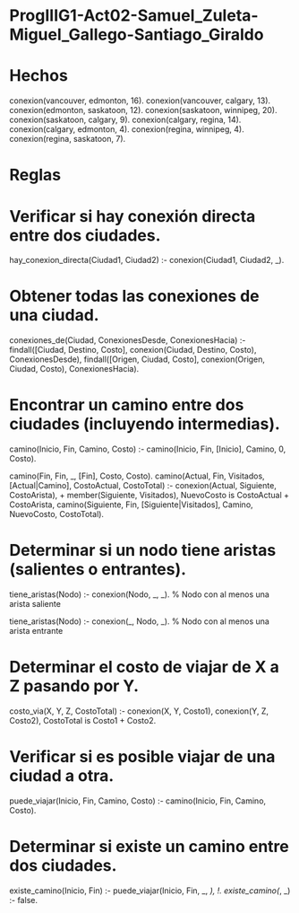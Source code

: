 # ProgIIIG1-Act02-Samuel_Zuleta-Miguel_Gallego-Santiago_Giraldo


# Hechos

conexion(vancouver, edmonton, 16).
conexion(vancouver, calgary, 13).
conexion(edmonton, saskatoon, 12).
conexion(saskatoon, winnipeg, 20).
conexion(saskatoon, calgary, 9).
conexion(calgary, regina, 14).
conexion(calgary, edmonton, 4).
conexion(regina, winnipeg, 4).
conexion(regina, saskatoon, 7).


# Reglas

# Verificar si hay conexión directa entre dos ciudades.

hay_conexion_directa(Ciudad1, Ciudad2) :- 
    conexion(Ciudad1, Ciudad2, _).

# Obtener todas las conexiones de una ciudad.

conexiones_de(Ciudad, ConexionesDesde, ConexionesHacia) :-
    findall([Ciudad, Destino, Costo], conexion(Ciudad, Destino, Costo), ConexionesDesde),
    findall([Origen, Ciudad, Costo], conexion(Origen, Ciudad, Costo), ConexionesHacia).

# Encontrar un camino entre dos ciudades (incluyendo intermedias).

camino(Inicio, Fin, Camino, Costo) :-
    camino(Inicio, Fin, [Inicio], Camino, 0, Costo).

camino(Fin, Fin, _, [Fin], Costo, Costo).
camino(Actual, Fin, Visitados, [Actual|Camino], CostoActual, CostoTotal) :-
    conexion(Actual, Siguiente, CostoArista),
    \+ member(Siguiente, Visitados),
    NuevoCosto is CostoActual + CostoArista,
    camino(Siguiente, Fin, [Siguiente|Visitados], Camino, NuevoCosto, CostoTotal).

# Determinar si un nodo tiene aristas (salientes o entrantes).

tiene_aristas(Nodo) :-
    conexion(Nodo, _, _).  % Nodo con al menos una arista saliente

tiene_aristas(Nodo) :-
    conexion(_, Nodo, _).  % Nodo con al menos una arista entrante

# Determinar el costo de viajar de X a Z pasando por Y.

costo_via(X, Y, Z, CostoTotal) :-
    conexion(X, Y, Costo1),
    conexion(Y, Z, Costo2),
    CostoTotal is Costo1 + Costo2.

# Verificar si es posible viajar de una ciudad a otra.

puede_viajar(Inicio, Fin, Camino, Costo) :-
    camino(Inicio, Fin, Camino, Costo).

# Determinar si existe un camino entre dos ciudades.

existe_camino(Inicio, Fin) :-
    puede_viajar(Inicio, Fin, _, _), !.
existe_camino(_, _) :- 
    false.


